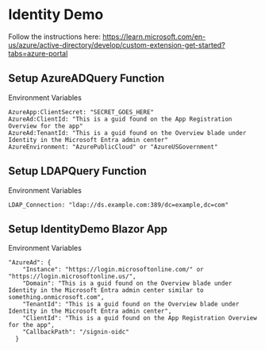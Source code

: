 # Identity Demo

Follow the instructions here:
https://learn.microsoft.com/en-us/azure/active-directory/develop/custom-extension-get-started?tabs=azure-portal

## Setup AzureADQuery Function
Environment Variables
```
AzureApp:ClientSecret: "SECRET_GOES_HERE"
AzureAd:ClientId: "This is a guid found on the App Registration Overview for the app"
AzureAd:TenantId: "This is a guid found on the Overview blade under Identity in the Microsoft Entra admin center"
AzureEnvironment: "AzurePublicCloud" or "AzureUSGovernment"
```

## Setup LDAPQuery Function
Environment Variables
```
LDAP_Connection: "ldap://ds.example.com:389/dc=example,dc=com"
```

## Setup IdentityDemo Blazor App

Environment Variables
```
"AzureAd": {
    "Instance": "https://login.microsoftonline.com/" or "https://login.microsoftonline.us/",
    "Domain": "This is a guid found on the Overview blade under Identity in the Microsoft Entra admin center similar to something.onmicrosoft.com",
    "TenantId": "This is a guid found on the Overview blade under Identity in the Microsoft Entra admin center",
    "ClientId": "This is a guid found on the App Registration Overview for the app",
    "CallbackPath": "/signin-oidc"
  }
```